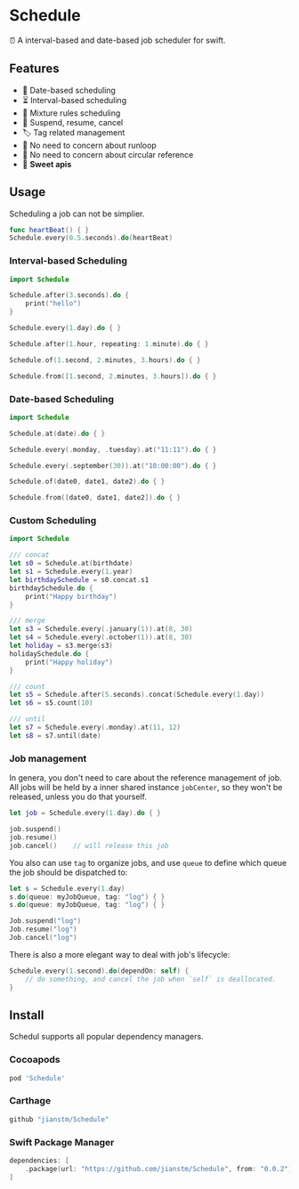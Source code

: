 # Schedule

⏰ A interval-based and date-based job scheduler for swift.


## Features

- 📆 Date-based scheduling
- ⏳ Interval-based scheduling
- 📝 Mixture rules scheduling
- 🚦 Suspend, resume, cancel
- 🏷 Tag related management
- 🍻 No need to concern about runloop
- 👻 No need to concern about circular reference
- 🍭 **Sweet apis**


## Usage

Scheduling a job can not be simplier.

```swift
func heartBeat() { }
Schedule.every(0.5.seconds).do(heartBeat)
```

### Interval-based Scheduling

```swift
import Schedule

Schedule.after(3.seconds).do {
    print("hello")
}

Schedule.every(1.day).do { }

Schedule.after(1.hour, repeating: 1.minute).do { }

Schedule.of(1.second, 2.minutes, 3.hours).do { }

Schedule.from([1.second, 2.minutes, 3.hours]).do { }
```



### Date-based Scheduling

```swift
import Schedule

Schedule.at(date).do { }

Schedule.every(.monday, .tuesday).at("11:11").do { }

Schedule.every(.september(30)).at("10:00:00").do { }

Schedule.of(date0, date1, date2).do { }

Schedule.from([date0, date1, date2]).do { }
```



### Custom Scheduling

```swift
import Schedule

/// concat
let s0 = Schedule.at(birthdate)
let s1 = Schedule.every(1.year)
let birthdaySchedule = s0.concat.s1
birthdaySchedule.do { 
    print("Happy birthday")
}

/// merge
let s3 = Schedule.every(.january(1)).at(8, 30)
let s4 = Schedule.every(.october(1)).at(8, 30)
let holiday = s3.merge(s3)
holidaySchedule.do {
    print("Happy holiday")
}

/// count
let s5 = Schedule.after(5.seconds).concat(Schedule.every(1.day))
let s6 = s5.count(10)

/// until
let s7 = Schedule.every(.monday).at(11, 12)
let s8 = s7.until(date)
```


### Job management

In genera, you don't need to care about the reference management of job. All jobs will be held by a inner shared instance `jobCenter`, so they won't be released, unless you do that yourself.


```swift
let job = Schedule.every(1.day).do { }

job.suspend()
job.resume()
job.cancel()    // will release this job
```

You also can use `tag` to organize jobs, and use `queue` to define which queue the job should be dispatched to:

```swift
let s = Schedule.every(1.day)
s.do(queue: myJobQueue, tag: "log") { }
s.do(queue: myJobQueue, tag: "log") { }

Job.suspend("log")
Job.resume("log")
Job.cancel("log")
```

There is also a more elegant way to deal with job's lifecycle:

```swift
Schedule.every(1.second).do(dependOn: self) {
    // do something, and cancel the job when `self` is deallocated.
}
```

## Install

Schedul supports all popular dependency managers.

### Cocoapods

```ruby
pod 'Schedule'
```

### Carthage

```swift
github "jianstm/Schedule"
```

### Swift Package Manager

```swift
dependencies: [
    .package(url: "https://github.com/jianstm/Schedule", from: "0.0.2")
]
```

